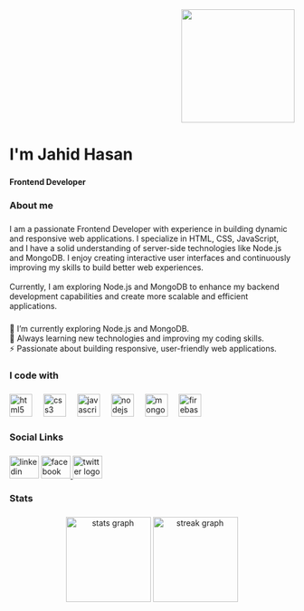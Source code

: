 <div align="right">
  <img height="200" src="https://i.ibb.co.com/5hnGpYZ9/Black-Gradient-Minimalist-Corporate-Business-Personal-Profile-New-Linked-In-Banner-1.png"  />
</div>

###

<h1 align="left">I'm Jahid Hasan</h1>

###

<h4 align="left">Frontend Developer</h4>

###

<h3 align="left">About me</h3>

###

<p align="left">I am a passionate Frontend Developer with experience in building dynamic and responsive web applications. I specialize in HTML, CSS, JavaScript, and I have a solid understanding of server-side technologies like Node.js and MongoDB. I enjoy creating interactive user interfaces and continuously improving my skills to build better web experiences.<br><br>Currently, I am exploring Node.js and MongoDB to enhance my backend development capabilities and create more scalable and efficient applications.</p>

###

<p align="left">🔭 I’m currently exploring Node.js and MongoDB.<br>🌱 Always learning new technologies and improving my coding skills.<br>⚡ Passionate about building responsive, user-friendly web applications.</p>

###

<h3 align="left">I code with</h3>

###

<div align="left">
  <img src="https://cdn.jsdelivr.net/gh/devicons/devicon/icons/html5/html5-original.svg" height="40" alt="html5 logo"  />
  <img width="12" />
  <img src="https://cdn.jsdelivr.net/gh/devicons/devicon/icons/css3/css3-original.svg" height="40" alt="css3 logo"  />
  <img width="12" />
  <img src="https://cdn.jsdelivr.net/gh/devicons/devicon/icons/javascript/javascript-original.svg" height="40" alt="javascript logo"  />
  <img width="12" />
  <img src="https://cdn.jsdelivr.net/gh/devicons/devicon/icons/nodejs/nodejs-original.svg" height="40" alt="nodejs logo"  />
  <img width="12" />
  <img src="https://cdn.jsdelivr.net/gh/devicons/devicon/icons/mongodb/mongodb-original.svg" height="40" alt="mongodb logo"  />
  <img width="12" />
  <img src="https://cdn.jsdelivr.net/gh/devicons/devicon/icons/firebase/firebase-plain.svg" height="40" alt="firebase logo"  />
</div>

###

<h3 align="left">Social Links</h3>

###

<div align="left">
  <img src="https://raw.githubusercontent.com/maurodesouza/profile-readme-generator/master/src/assets/icons/social/linkedin/default.svg" width="52" height="40" alt="linkedin logo"  />
  <a href="https://www.facebook.com/jm.jahid.hasan.392854?mibextid=ZbWKwL" target="_blank">
    <img src="https://raw.githubusercontent.com/maurodesouza/profile-readme-generator/master/src/assets/icons/social/facebook/default.svg" width="52" height="40" alt="facebook logo"  />
  </a>
  <img src="https://raw.githubusercontent.com/maurodesouza/profile-readme-generator/master/src/assets/icons/social/twitter/default.svg" width="52" height="40" alt="twitter logo"  />
</div>

###

<h3 align="left">Stats</h3>

###

<div align="center">
  <img src="https://github-readme-stats.vercel.app/api?username=jahidhasan6676&hide_title=false&hide_rank=false&show_icons=true&include_all_commits=true&count_private=true&disable_animations=false&theme=dracula&locale=en&hide_border=false&order=1" height="150" alt="stats graph"  />
  <img src="https://streak-stats.demolab.com?user=jahidhasan6676&locale=en&mode=daily&theme=dracula&hide_border=false&border_radius=5&order=3" height="150" alt="streak graph"  />
</div>

###



